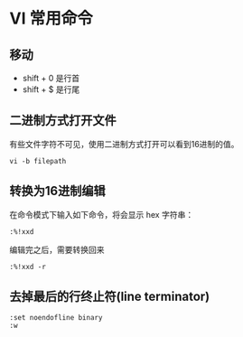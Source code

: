 # VI 常用命令

## 移动

- shift + 0 是行首
- shift + $ 是行尾

## 二进制方式打开文件

有些文件字符不可见，使用二进制方式打开可以看到16进制的值。

```shell
vi -b filepath
```

## 转换为16进制编辑

在命令模式下输入如下命令，将会显示 hex 字符串：
```shell
:%!xxd
```

编辑完之后，需要转换回来
```shell
:%!xxd -r
```

## 去掉最后的行终止符(line terminator)

```shell
:set noendofline binary
:w
```
